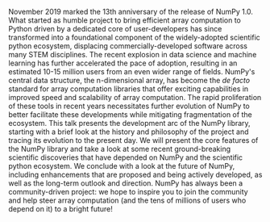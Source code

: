 November 2019 marked the 13th anniversary of the release of NumPy 1.0. 
What started as humble project to bring efficient array computation to Python
driven by a dedicated core of user-developers has since transformed into
a foundational component of the widely-adopted scientific python ecosystem,
displacing commercially-developed software across many STEM disciplines.
The recent explosion in data science and machine learning has further 
accelerated the pace of adoption, resulting in an estimated 10-15 million
users from an even wider range of fields.
NumPy's central data structure, the n-dimensional array, has become
the *de facto* standard for array computation libraries that offer exciting
capabilities in improved speed and scalability of array computation.
The rapid proliferation of these tools in recent years
necessitates further evolution of NumPy to better facilitate these developments
while mitigating fragmentation of the ecosystem.
This talk presents the development arc of the NumPy library, starting with a
brief look at the history and philosophy of the project and tracing its
evolution to the present day.
We will present the core features of the NumPy library and take a look at some
recent ground-breaking scientific discoveries that have depended on NumPy and
the scientific python ecosystem.
We conclude with a look at the future of NumPy, including enhancements that
are proposed and being actively developed, as well as the long-term outlook
and direction.
NumPy has always been a community-driven project: we hope to inspire you to 
join the community and help steer array computation (and the tens of millions
of users who depend on it) to a bright future!
